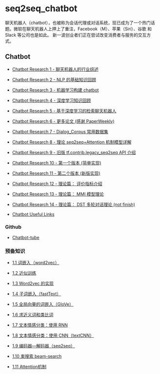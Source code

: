 # seq2seq_chatbot

聊天机器人（chatbot），也被称为会话代理或对话系统，现已成为了一个热门话题。微软在聊天机器人上押上了重注，Facebook（M）、苹果（Siri）、谷歌 和 Slack 等公司也是如此。 新一波创业者们正在尝试改变消费者与服务的交互方式。

## Chatbot

- [Chatbot Research 1 - 聊天机器人的行业综述][b1]

- [Chatbot Research 2 - NLP 的基础知识回顾][b2]

- [Chatbot Research 3 - 机器学习构建 chatbot][b3]

- [Chatbot Research 4 - 深度学习知识回顾][b4]

- [Chatbot Research 5 - 基于深度学习的检索聊天机器人][b5]

- [Chatbot Research 6 - 更多论文 (感谢 PaperWeekly)][b6]

- [Chatbot Research 7 - Dialog_Corpus 常用数据集][b7]

- [Chatbot Research 8 - 理论 seq2seq+Attention 机制模型详解][b8]

- [Chatbot Research 9 - 旧版 tf.contrib.legacy_seq2seq API 介绍][b9]

- [Chatbot Research 10 - 第一个版本 (简单实现)][b10]

- [Chatbot Research 11 - 第二个版本 (新版实现)][b11]

- [Chatbot Research 12 - 理论篇： 评价指标介绍][b12]

- [Chatbot Research 13 - 理论篇： MMI 模型理论][b13]

- [Chatbot Research 14 - 理论篇： DST 多轮对话理论 (not finish)][0]

- [Chatbot Useful Links][bot1]

[bot1]: /2018/11/15/ops/ops-common-links-for-chatbot/

[0]: /chatbot
[b1]: http://www.iequa.com/2017/08/11/chatbot/chatbot-research1/
[b2]: http://www.iequa.com/2017/08/12/chatbot/chatbot-research2/
[b3]: http://www.iequa.com/2017/08/13/chatbot/chatbot-research3/
[b4]: http://www.iequa.com/2017/08/14/chatbot/chatbot-research4/
[b5]: http://www.iequa.com/2017/08/15/chatbot/chatbot-research5/
[b6]: http://www.iequa.com/2017/08/16/chatbot/chatbot-research6/
[b7]: http://www.iequa.com/2017/09/26/chatbot/chatbot-research7/
[b8]: http://www.iequa.com/2017/11/17/chatbot/chatbot-research8/
[b9]:http://www.iequa.com/2017/11/19/chatbot/chatbot-research9/
[b10]: http://www.iequa.com/2017/11/26/chatbot/chatbot-research10/
[b11]: http://www.iequa.com/2017/11/29/chatbot/chatbot-research11/
[b12]: http://www.iequa.com/2018/12/01/chatbot/chatbot-research12/
[b13]: http://www.iequa.com/2018/12/05/chatbot/chatbot-research13/


### Github

- [Chatbot-tube](https://github.com/chatbot-tube)

### 预备知识

- [1.1 词嵌入（word2vec）][0]

- [1.2 近似训练][0]

- [1.3 Word2vec 的实现][0]

- [1.4 子词嵌入（fastText）][0]

- [1.5 全局向量的词嵌入（GloVe）][0]

- [1.6 求近义词和类比词][0]

- [1.7 文本情感分类：使用 RNN][0]

- [1.8 文本情感分类：使用 CNN（textCNN）][0]

- [1.9 编码器—解码器（seq2seq）][0]

- [1.10 束搜索 beam-search][0]

- [1.11 Attention机制][0]


[0]: https://github.com/blair101/seq2seq_chatbot/
